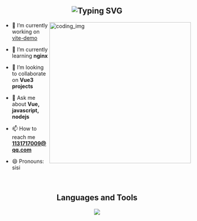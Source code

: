 <h2 align="center"><img src="https://readme-typing-svg.demolab.com?font=Caprasimo&size=31&duration=2000&pause=500&color=7957D5&center=true&multiline=true&width=435&height=55&lines=Hi+I'm+Zoushen6" alt="Typing SVG" />
</h2>
<div>
  <img align="right" alt="coding_img" width="380" src="https://media.giphy.com/media/RbDKaczqWovIugyJmW/giphy.gif">
  <div>
  
  - 🔭 I’m currently working on [vite-demo](https://github.com/Zoushen6/vite-demo)
  
  - 🌱 I’m currently learning **nginx**
  
  - 👯 I’m looking to collaborate on **Vue3 projects** 
  
  - 💬 Ask me about **Vue, javascript, nodejs**
  
  - 📫 How to reach me **1131717009@qq.com**
    
  - 😄 Pronouns: sisi

  </div>
  </div>
</div>
<br/>

<h2 align="center">Languages and Tools</h2>
<p align="center"> 
  <img src="https://skillicons.dev/icons?i=css,discord,express,git,github,gitlab,html,js,linux,mysql,nodejs,ps,ts,vscode&perline=10">
</p>


<!--
**Zoushen6/Zoushen6** is a ✨ _special_ ✨ repository because its `README.md` (this file) appears on your GitHub profile.

//统计信息
<div align="center"> 
  <img height="137px" src="https://github-readme-stats.vercel.app/api?username=Zoushen6&hide_title=true&hide_border=true&show_icons=trueline_height=21&text_color=000&icon_color=000&bg_color=0,ea6161,ffc64d,fffc4d,52fa5a&theme=graywhite" />
</div>

Here are some ideas to get you started:

- 🔭 I’m currently working on ...
- 🌱 I’m currently learning ...
- 👯 I’m looking to collaborate on ...
- 🤔 I’m looking for help with ...
- 💬 Ask me about ...
- 📫 How to reach me: ...
- 😄 Pronouns: ...
- ⚡ Fun fact: ...
-->
